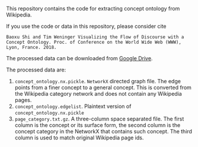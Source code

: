 This repository contains the code for extracting concept ontology from Wikipedia.

If you use the code or data in this repository, please consider cite

```
Baoxu Shi and Tim Weninger Visualizing the Flow of Discourse with a Concept Ontology. Proc. of Conference on the World Wide Web (WWW), Lyon, France. 2018. 
```

The processed data can be downloaded from [Google Drive](https://drive.google.com/open?id=1L0gtSvnOCy7hO5O_Jy2cMKzPYVjZ0JUn).

The processed data are:

1. `concept_ontology.nx.pickle`. `NetworkX` directed graph file. The edge points from a finer concept to a general concept. This is converted from the Wikipedia category network and does not contain any Wikipedia pages.
2. `concept_ontology.edgelist`. Plaintext version of `concept_ontology.nx.pickle`
3. `page_category.txt.gz`. A three-column space separated file. The first column is the concept or its surface form, the second column is the concept category in the NetworkX that contains such concept. The third column is used to match original Wikipedia page ids. 
